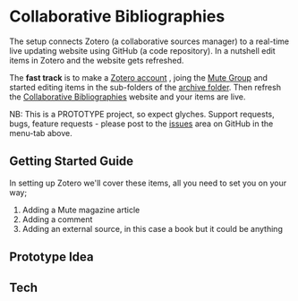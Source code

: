 # Collaborative Bibliographies

The setup connects Zotero (a collaborative sources manager) to a real-time live updating website using GitHub (a code repository). In a nutshell edit items in Zotero and the website gets refreshed.

The **fast track** is to make a [Zotero account](https://www.zotero.org/user/register/)
, joing the [Mute Group](https://www.zotero.org/groups/mute) and started editing items in the sub-folders of the [archive folder](https://www.zotero.org/groups/mute/items/collectionKey/93KX44QJ). Then refresh the [Collaborative Bibliographies](https://mute-publishing.github.io/archive/) website and your items are live.

NB: This is a PROTOTYPE project, so expect glyches. Support requests, bugs, feature requests - please post to the [issues](https://github.com/Mute-Publishing/archive/issues) area on GitHub in the menu-tab above.

## Getting Started Guide

In setting up Zotero we'll cover these items, all you need to set you on your way;
1. Adding a Mute magazine article
2. Adding a comment
3. Adding an external source, in this case a book but it could be anything

## Prototype Idea
## Tech



